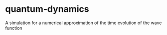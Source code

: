 # quantum-dynamics
A simulation for a numerical approximation of the time evolution of the wave function
